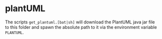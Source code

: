 # plantUML

The scripts ```get_plantuml.[bat|sh]``` will download the PlantUML java jar file to this folder and spawn the absolute path to it via the environment variable ```PLANTUML```.

